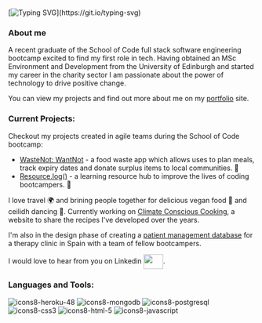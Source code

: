 ### 

<!--
**AmandaRichards/AmandaRichards** is a ✨ _special_ ✨ repository because its `README.md` (this file) appears on your GitHub profile.

Here are some ideas to get you started:

- 🔭 I’m currently working on ...
- 🌱 I’m currently learning ...
- 👯 I’m looking to collaborate on ...
- 🤔 I’m looking for help with ...
- 💬 Ask me about ...
- 📫 How to reach me: ...
- 😄 Pronouns: ...
- ⚡ Fun fact: ...
-->

[![Typing SVG](https://readme-typing-svg.herokuapp.com?size=70&color=CF5B95&background=36DCC7F8&center=true&vCenter=true&width=1000&height=300&lines=Hi%2C+I'm+Amanda...;Software+Engineer.)](https://git.io/typing-svg)

<h3 align="left">About me</h3>
A recent graduate of the School of Code full stack software engineering bootcamp excited to find my first role in tech. Having obtained an MSc Environment and Development from the University of Edinburgh and started my career in the charity sector I am passionate about the power of technology to drive positive change. 


You can view my projects and find out more about me on my [portfolio](https://amandarichards.netlify.app/) site. 

<h3 align="left">Current Projects:</h3>
Checkout my projects created in agile teams during the School of Code bootcamp:


- [WasteNot: WantNot](https://wastenot-wantnot.netlify.app/) - a food waste app which allows uses to plan meals, track expiry dates and donate surplus items to local communities. :green_apple:
- [Resource.log()](https://resourcelog.netlify.app/) - a learning resource hub to improve the lives of coding bootcampers. :book:

I love travel  :earth_africa: and brining people together for delicious vegan food :curry: and ceilidh dancing :dancer:. Currently working on [Climate Conscious Cooking](https://climate-conscious-cooking.vercel.app/homepage),  a website to share the recipes I've developed over the years.

I'm also in the design phase of creating a [patient management database](https://www.figma.com/proto/5ZgmI8uZ5qSIVhCBEpGhLJ/Daire?node-id=148%3A965&scaling=scale-down&page-id=0%3A1&starting-point-node-id=148%3A965&show-proto-sidebar=1) for a therapy clinic in Spain with a team of fellow bootcampers. 

I would love to hear from you on Linkedin <a href="https://www.linkedin.com/in/amanda-richards-68605a95/" target="blank"><img align="center" src="https://cdn.jsdelivr.net/npm/simple-icons@3.0.1/icons/linkedin.svg" alt="" height="30" width="40" /></a>. 

<h3 align="left">Languages and Tools:</h3>
<p align="left"> 
  

![icons8-heroku-48](https://user-images.githubusercontent.com/47543618/158209287-59a567ab-fa14-4ea6-b56e-cd6efa0cb12b.png)
![icons8-mongodb](https://user-images.githubusercontent.com/47543618/158209322-3009ee09-a8ec-4829-bcf0-64ea72a824e2.svg)
![icons8-postgresql](https://user-images.githubusercontent.com/47543618/158209337-245cb972-c22f-4987-ab59-d3d2d86b8216.svg)
![icons8-css3](https://user-images.githubusercontent.com/47543618/158209345-367c67af-aae4-4563-be21-35c77b6fe82f.svg)
![icons8-html-5](https://user-images.githubusercontent.com/47543618/158209374-102906c7-a76f-4d35-9d7b-c4ac30b17978.svg)
![icons8-javascript](https://user-images.githubusercontent.com/47543618/158209402-88caf723-c847-4127-830b-9612e05da519.svg)
